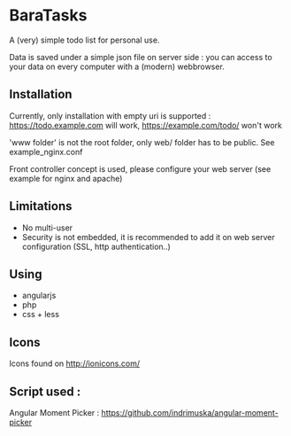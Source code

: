 # BaraTasks

A (very) simple todo list for personal use.

Data is saved under a simple json file on server side : you can access to your data on every computer with a (modern) webbrowser.

## Installation

Currently, only installation with empty uri is supported : https://todo.example.com will work, https://example.com/todo/ won't work

'www folder' is not the root folder, only web/ folder has to be public. See example_nginx.conf

Front controller concept is used, please configure your web server (see example for nginx and apache)

## Limitations
* No multi-user
* Security is not embedded, it is recommended to add it on web server configuration (SSL, http authentication..)

## Using 
* angularjs
* php
* css + less

## Icons
Icons found on http://ionicons.com/

## Script used :
Angular Moment Picker : https://github.com/indrimuska/angular-moment-picker

